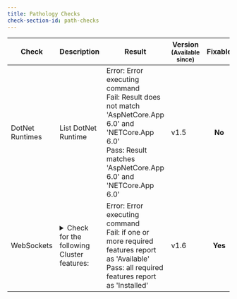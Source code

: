 ```yaml
---
title: Pathology Checks
check-section-id: path-checks
---
```


| Check           | Description                                                                                                      | Result                                                                                                                                                                          | Version<br><sub>(Available since)</sub> | **Fixable** |
| --------------- | ---------------------------------------------------------------------------------------------------------------- | ------------------------------------------------------------------------------------------------------------------------------------------------------------------------------- | --------------------------------------- | :---------: |
| DotNet Runtimes | List DotNet Runtime                                                                                              | Error: Error executing command <br> Fail: Result does not match 'AspNetCore.App 6.0' and 'NETCore.App 6.0' <br> Pass: Result matches 'AspNetCore.App 6.0' and 'NETCore.App 6.0' | v1.5                                    |   **No**    |
| WebSockets      | <details><summary>Check for the following Cluster features: </summary><ul><li>Web-WebSockets</li></ul></details> | Error: Error executing command <br> Fail: if one or more required features report as 'Available' <br> Pass: all required features report as 'Installed'                         | v1.6                                    |   **Yes**   |
